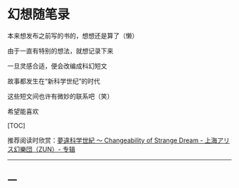 # 幻想随笔录

本来想发布之前写的书的，想想还是算了（懒）

由于一直有特别的想法，就想记录下来

一旦灵感合适，便会改编成科幻短文

故事都发生在“新科学世纪”的时代

这些短文间也许有微妙的联系吧（笑）

希望能喜欢

[TOC]

推荐阅读时欣赏：[夢違科学世紀 ～ Changeability of Strange Dream - 上海アリス幻樂団（ZUN）- 专辑](https://music.163.com/#/album?id=2091287)

------

## 一